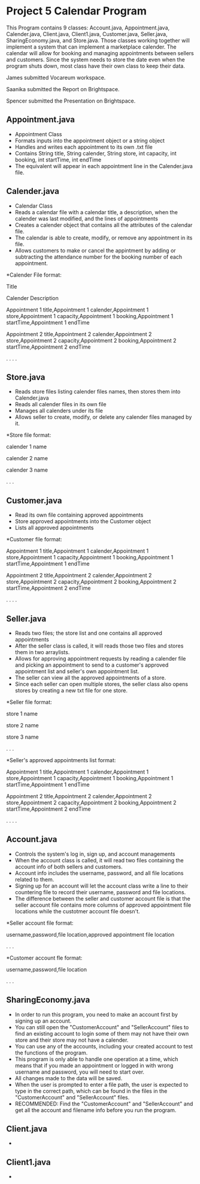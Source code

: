 # Project 5 Calendar Program
This Program contains 9 classes: Account.java, Appointment.java, Calender.java, Client.java, Client1.java, Customer.java, Seller.java, SharingEconomy.java, and Store.java. Those classes working together will implement a system that can implement a marketplace calender. The calendar will allow for booking and managing appointments between sellers and customers. Since the system needs to store the date even when the program shuts down, most class have their own class to keep their data. 

James submitted Vocareum workspace.

Saanika submitted the Report on Brightspace.

Spencer submitted the Presentation on Brightspace.


## Appointment.java
- Appointment Class
- Formats inputs into the appointment object or a string object
- Handles and writes each appointment to its own .txt file
- Contains String title, String calender, String store, int capacity, int booking, int startTime, int endTime
- The equivalent will appear in each appointment line in the Calender.java file.


## Calender.java
- Calendar Class
- Reads a calendar file with a calendar title, a description, when the calender was last modified, and the lines of appointments
- Creates a calender object that contains all the attributes of the calendar file. 
- The calendar is able to create, modify, or remove any appointment in its file.
- Allows customers to make or cancel the appintment by adding or subtracting the attendance number for the booking number of each appointment.

*Calender File format:

Title

Calender Description

Appointment 1 title,Appointment 1 calender,Appointment 1 store,Appointment 1 capacity,Appointment 1 booking,Appointment 1 startTime,Appointment 1 endTime

Appointment 2 title,Appointment 2 calender,Appointment 2 store,Appointment 2 capacity,Appointment 2 booking,Appointment 2 startTime,Appointment 2 endTime

.
.
.
.


## Store.java
- Reads store files listing calender files names, then stores them into Calender.java
- Reads all calender files in its own file
- Manages all calenders under its file
- Allows seller to create, modify, or delete any calender files managed by it.

*Store file format:

calender 1 name

calender 2 name

calender 3 name

.
.
.

## Customer.java
- Read its own file containing approved appointments
- Store approved appointments into the Customer object
- Lists all approved appointments

*Customer file format:

Appointment 1 title,Appointment 1 calender,Appointment 1 store,Appointment 1 capacity,Appointment 1 booking,Appointment 1 startTime,Appointment 1 endTime

Appointment 2 title,Appointment 2 calender,Appointment 2 store,Appointment 2 capacity,Appointment 2 booking,Appointment 2 startTime,Appointment 2 endTime

.
.
.
.


## Seller.java
- Reads two files; the store list and one contains all approved appointments
- After the seller class is called, it will reads those two files and stores them in two arraylists.
- Allows for approving appointment requests by reading a calender file and picking an appointment to send to a customer's approved appointment list and seller's own appointment list. 
- The seller can view all the approved appointments of a store.
- Since each seller can open multiple stores, the seller class also opens stores by creating a new txt file for one store.

*Seller file format:

store 1 name

store 2 name

store 3 name

.
.
.

*Seller's approved appointments list format:

Appointment 1 title,Appointment 1 calender,Appointment 1 store,Appointment 1 capacity,Appointment 1 booking,Appointment 1 startTime,Appointment 1 endTime

Appointment 2 title,Appointment 2 calender,Appointment 2 store,Appointment 2 capacity,Appointment 2 booking,Appointment 2 startTime,Appointment 2 endTime

.
.
.
.


## Account.java
- Controls the system's log in, sign up, and account managements
- When the account class is called, it will read two files containing the account info of both sellers and customers.
- Account info includes the username, password, and all file locations related to them.
- Signing up for an account will let the account class write a line to their countering file to record their username, password and file locations. 
- The difference between the seller and customer account file is that the seller account file contains more columns of approved appointment file locations while the custotmer account file doesn't.

*Seller account file format:

username,password,file location,approved appointment file location

.
.
.


*Customer account fle format:

username,password,file location

.
.
.


## SharingEconomy.java 
- In order to run this program, you need to make an account first by signing up an account. 
- You can still open the "CustomerAccount" and "SellerAccount" files to find an existing account to login some of them may not have their own store and their store may not have a calender. 
- You can use any of the accounts, including your created account to test the functions of the program.
- This program is only able to handle one operation at a time, which means that if you made an appointment or logged in with wrong username and password, you will need to start over. 
- All changes made to the data will be saved. 
- When the user is prompted to enter a file path, the user is expected to type in the correct path, which can be found in the files
in the "CustomerAccount" and "SellerAccount" files.
- RECOMMENDED: Find the "CustomerAccount" and "SellerAccount" and get all the account and filename info before you run the program.

## Client.java 
- 

## Client1.java
- 
